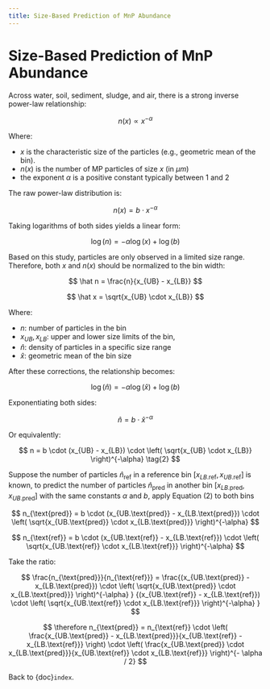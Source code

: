 ```yaml
---
title: Size-Based Prediction of MnP Abundance
---
```


# Size-Based Prediction of MnP Abundance

Across water, soil, sediment, sludge, and air, there is a strong inverse power-law relationship:

$$
n(x) \propto x^{-\alpha}
$$

Where:

- $x$ is the characteristic size of the particles (e.g., geometric mean of the bin).
- $n(x)$ is the number of MP particles of size $x$ (in $\mu m$)
- the exponent $\alpha$ is a positive constant typically between 1 and 2

The raw power-law distribution is:

$$
n(x) = b \cdot x^{-\alpha}
$$

Taking logarithms of both sides yields a linear form:

$$
\log(n) = -\alpha \log(x) + \log(b)
$$

Based on this study, particles are only observed in a limited size range.
Therefore, both $x$ and $n(x)$ should be normalized to the bin width:

$$
\hat n = \frac{n}{x_{UB} - x_{LB}}
$$

$$
\hat x = \sqrt{x_{UB} \cdot x_{LB}}
$$

Where:

- $n$: number of particles in the bin
- $x_{UB}, x_{LB}$: upper and lower size limits of the bin,
- $\hat n$: density of particles in a specific size range
- $\hat x$: geometric mean of the bin size

After these corrections, the relationship becomes:

$$
\log (\hat n) = -\alpha \log (\hat x) + \log (b)
\tag{1}
$$

Exponentiating both sides:

$$
\hat n = b \cdot \hat x^{-\alpha}
$$

Or equivalently:

$$
n =
  b \cdot (x_{UB} - x_{LB}) \cdot
  \left( \sqrt{x_{UB} \cdot x_{LB}} \right)^{-\alpha}
\tag{2}
$$

Suppose the number of particles $\hat n_{\text{ref}}$ in a reference bin $[x_{LB.\text{ref}}, x_{UB.\text{ref}}]$ is known, to predict the number of particles $\hat n_{\text{pred}}$ in another bin $[x_{LB.\text{pred}}, x_{UB.\text{pred}}]$ with the same constants $\alpha$ and $b$, apply Equation (2) to both bins

$$
n_{\text{pred}} =
  b \cdot (x_{UB.\text{pred}} - x_{LB.\text{pred}}) \cdot
  \left( \sqrt{x_{UB.\text{pred}} \cdot x_{LB.\text{pred}}} \right)^{-\alpha}
$$

$$
n_{\text{ref}} =
  b \cdot (x_{UB.\text{ref}} - x_{LB.\text{ref}}) \cdot
  \left( \sqrt{x_{UB.\text{ref}} \cdot x_{LB.\text{ref}}} \right)^{-\alpha}
$$

Take the ratio:

$$
\frac{n_{\text{pred}}}{n_{\text{ref}}} =
  \frac{(x_{UB.\text{pred}} - x_{LB.\text{pred}}) \cdot
    \left(
      \sqrt{x_{UB.\text{pred}} \cdot x_{LB.\text{pred}}}
    \right)^{-\alpha}
  }
  {(x_{UB.\text{ref}} - x_{LB.\text{ref}}) \cdot
    \left(
      \sqrt{x_{UB.\text{ref}} \cdot x_{LB.\text{ref}}}
    \right)^{-\alpha}
  }
$$

$$
\therefore
n_{\text{pred}} =
n_{\text{ref}} \cdot
\left(
\frac{x_{UB.\text{pred}} - x_{LB.\text{pred}}}{x_{UB.\text{ref}} - x_{LB.\text{ref}}}
\right)
\cdot
\left(
\frac{x_{UB.\text{pred}} \cdot x_{LB.\text{pred}}}{x_{UB.\text{ref}} \cdot x_{LB.\text{ref}}}
\right)^{- \alpha / 2}
$$

Back to {doc}`index`.

```{disqus}

```
